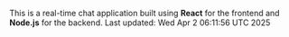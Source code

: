 This is a real-time chat application built using **React** for the frontend and **Node.js** for the backend.
Last updated: Wed Apr  2 06:11:56 UTC 2025

